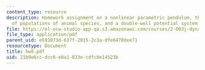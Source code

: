 ```yaml
---
content_type: resource
description: Homework assignment on a nonlinear parametric pendulum, the growth/decay
  of populations of animal species, and a double-well potential system.
file: https://ol-ocw-studio-app-qa.s3.amazonaws.com/courses/2-003j-dynamics-and-control-i-fall-2007/21b9e6ccdcc6e0a1033ecdfc0e14523b_hw8.pdf
file_type: application/pdf
parent_uid: e591073d-637f-2015-2c3a-dfe6470dee71
resourcetype: Document
title: hw8.pdf
uid: 21b9e6cc-dcc6-e0a1-033e-cdfc0e14523b
---
```


